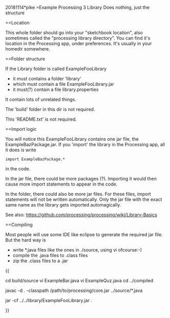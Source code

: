 20181114*pike
=Example Processing 3 Library
Does nothing, just the structure

==Location

This whole folder should go into your "sketchbook location",
also sometimes called the "processing library directory".
You can find it's location in the Processing app, under preferences.
It's usually in your homedir somewhere.

==Folder structure

If the Library folder is called ExampleFooLibrary
 - it must contains a folder 'library'
 - which must contain a file ExampleFooLibrary.jar
 - it must(?) contain a file library.properties

It contain lots of unrelated things.

The 'build' folder in this dir is not required.

This 'README.txt' is not required.

==Import logic

You will notice this ExampleFooLibrary contains
one jar file, the ExampleBazPackage.jar. If you 'import'
the library in the Processing app, all it does is write 

`import ExampleBazPackage.*`

in the code.

In the jar file, there could be more packages (?). 
Importing it would then cause more import statements
to appear in the code.

In the folder, there could also be more jar files. For these
files, import statements will not be written automatically.
Only the jar file with the exact same name as the library
gets imported automagically.

See also:
https://github.com/processing/processing/wiki/Library-Basics

==Compiling 

Most people will use some IDE like eclipse to generate
the required jar file. But the hard way is

- write *.java files like the ones in ./source, using vi ofcourse:-)
- compile the .java files to .class files 
- zip the .class files to a .jar  

{{

cd build/source
vi ExampleBar.java
vi ExampleQuz.java
cd ../compiled

javac -d . -classpath /path/to/processing/core.jar ../source/*.java
  
jar -cf ../../library/ExampleFooLibrary.jar .
  
  
}}

